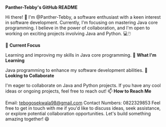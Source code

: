 **Panther-Tebby's GitHub README**

Hi there! 👋
I'm @Panther-Tebby, a software enthusiast with a keen interest in software development. Currently, I'm focusing on mastering Java core programming. I believe in the power of collaboration, and I'm open to working on exciting projects involving Java and Python. 💻🖱️

🔭 **Current Focus**

Learning and improving my skills in Java core programming.
🌱 **What I'm Learning**

Java programming to enhance my software development abilities.
👯 **Looking to Collaborate**

I'm eager to collaborate on Java and Python projects. If you have any cool ideas or ongoing projects, feel free to reach out!
📫 **How to Reach Me**

Email: tebogosekwala98@gmail.com
Contact Numbers: 0822329853
Feel free to get in touch with me if you'd like to discuss ideas, seek assistance, or explore potential collaboration opportunities. Let's build something amazing together! 😄

<!---
Panther-Tebby/Panther-Tebby is a ✨ special ✨ repository because its `README.md` (this file) appears on your GitHub profile.
You can click the Preview link to take a look at your changes.
--->

